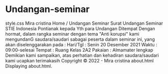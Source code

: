 # Undangan-seminar
style.css Mira cristina Home / Undangan Seminar   Surat Undangan Seminar STIE Indonesia Pontianak kepada  Yth  para Undangan  Ditempat  Dengan hormat, dalam rangka seminar dengan tema "Anti korupsi" kami mengundanG saudara/saudari  sabagai peserta dalam seminar ini, yang akan diselenggarakan pada :  Hari/Tgl : Senin 20 Desember 2021  Waktu : 09:00-selesai  Tempat : Ruang Kelas 2A2  Pakaian : Almamater lengkap  Demikian kami sampaikan, atas perhatian dan kehadiran saudara/saudari kami ucapkan terimakasih  Copyright © 2022 - Mira cristina about.html Displaying about.html.
